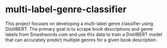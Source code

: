 # multi-label-genre-classifier
This project focuses on developing a multi-label genre classifier using DistilBERT. The primary goal is to scrape book descriptions and genre labels from Smashwords.com and use this data to train a DistilBERT model that can accurately predict multiple genres for a given book description.
